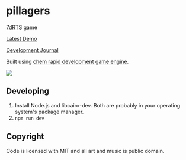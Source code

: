 # pillagers

[7dRTS](http://www.ludumdare.com/compo/2013/07/05/minild-44-announcement/) game

[Latest Demo](http://s3.amazonaws.com/superjoe/temp/pillagers/index.html)

[Development Journal](http://andrewkelley.me/post/pillagers-7drts-game-dev-journal.html)

Built using [chem rapid development game engine](https://github.com/andrewrk/chem/).

![](http://i.imgur.com/MVwDAeq.png)

## Developing

 1. Install Node.js and libcairo-dev. Both are probably in your
    operating system's package manager.
 2. `npm run dev`

## Copyright

Code is licensed with MIT and all art and music is public domain.
